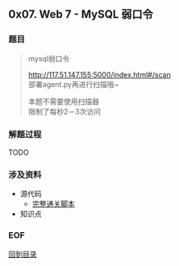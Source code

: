 ## 0x07. Web 7 - MySQL 弱口令
### 题目
> mysql弱口令  
> 
> http://117.51.147.155:5000/index.html#/scan  
> 部署agent.py再进行扫描哦~  
> 
> 本题不需要使用扫描器  
> 限制了每秒2－3次访问  

### 解题过程
TODO

### 涉及资料
- 源代码
  - [完整通关脚本](./index.js)
- 知识点

### EOF
[回到目录](../../readme.md)
